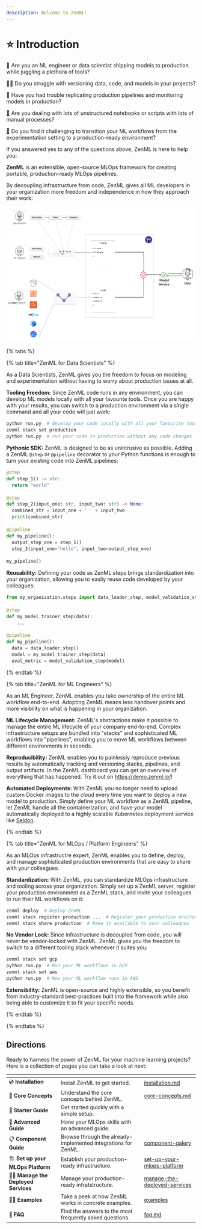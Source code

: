 ```yaml
---
description: Welcome to ZenML!
---
```


# ⭐ Introduction

🤹 Are you an ML engineer or data scientist shipping models to production while juggling a plethora of tools?

🤷‍♂️ Do you struggle with versioning data, code, and models in your projects?

👀 Have you had trouble replicating production pipelines and monitoring models in production?

[🙇](https://apps.timwhitlock.info/emoji/tables/unicode#emoji-modal) Are you dealing with lots of unstructured notebooks or scripts with lots of manual processes?

[🚧](https://apps.timwhitlock.info/emoji/tables/unicode#emoji-modal) Do you find it challenging to transition your ML workflows from the experimentation setting to a production-ready environment?

If you answered yes to any of the questions above, ZenML is here to help you:

**ZenML** is an extensible, open-source MLOps framework for creating portable, 
production-ready MLOps pipelines. 

By decoupling infrastructure from code, ZenML gives all ML developers in your 
organization more freedom and independence in how they approach their work:

![ZenML Overview](.gitbook/assets/intro_zenml_overview.png)

{% tabs %}

{% tab title="ZenML for Data Scientists" %}

As a Data Scientists, ZenML gives you the freedom to focus on modeling and
experimentation without having to worry about production issues at all.

**Tooling Freedom:** Since ZenML code runs in any environment, you can 
develop ML models locally with all your favourite tools. Once you are happy with 
your results, you can switch to a production environment via a single command 
and all your code will just work:

```bash
python run.py  # develop your code locally with all your favourite tools
zenml stack set production
python run.py  # run your code in production without any code changes
```

**Pythonic SDK:** ZenML is designed to be as unintrusive as possible. Adding 
a ZenML `@step` or `@pipeline` decorator to your Python functions is enough to 
turn your existing code into ZenML pipelines:

```python
@step
def step_1() -> str:
  return "world"

@step
def step_2(input_one: str, input_two: str) -> None:
  combined_str = input_one + ' ' + input_two
  print(combined_str)

@pipeline
def my_pipeline():
  output_step_one = step_1()
  step_2(input_one="hello", input_two=output_step_one)

my_pipeline()
```

**Reusability:** Defining your code as ZenML steps brings standardization 
into your organization, allowing you to easily reuse code developed by your 
colleagues:

```python
from my_organization.steps import data_loader_step, model_validation_step

@step
def my_model_trainer_step(data):
    ...

@pipeline
def my_pipeline():
  data = data_loader_step()
  model = my_model_trainer_step(data)
  eval_metric = model_validation_step(model)
```
{% endtab %}

{% tab title="ZenML for ML Engineers" %}

As an ML Engineer, ZenML enables you take ownership of the entire ML workflow
end-to-end. Adopting ZenML means less handover points and more visibility on
what is happening in your organization.

**ML Lifecycle Management:** ZenML's abstractions make it possible to manage the
entire ML lifecycle of your company end-to-end. Complex infrastructure setups 
are bundled into "stacks" and sophisticated ML workflows into "pipelines",
enabling you to move ML workflows between different environments in seconds.

**Reproducibility:** ZenML enables you to painlessly reproduce previous results
by automatically tracking and versioning stacks, pipelines, and output 
artifacts. In the ZenML dashboard you can get an overview of everything that has happened. Try it out on https://demo.zenml.io/!

**Automated Deployments:** With ZenML you no longer need to upload custom 
Docker images to the cloud every time you want to deploy a new model to 
production. Simply define your ML workflow as a ZenML pipeline, let ZenML 
handle all the containerization, and have your model automatically deployed to 
a highly scalable Kubernetes deployment service like 
[Seldon](./user-guide/component-galery/model-deployers/seldon.md).

{% endtab %}

{% tab title="ZenML for MLOps / Platform Engineers" %}

As an MLOps infrastructre expert, ZenML enables you to define, deploy, and 
manage sophisticated production environments that are easy to share with your 
colleagues.

**Standardization:** With ZenML, you can standardize MLOps infrastructure and 
tooling across your organization. Simply set up a ZenML server, register your 
production environment as a ZenML stack, and invite your colleagues to run 
their ML workflows on it:

```bash
zenml deploy  # Deploy ZenML
zenml stack register production ...  # Register your production environment
zenml stack share production  # Make it available to your colleagues
```

**No Vendor Lock:** Since infrastructure is decoupled from code, you will never 
be vendor-locked with ZenML. ZenML gives you the freedom to switch to a 
different tooling stack whenever it suites you:

```bash
zenml stack set gcp
python run.py  # Run your ML workflows in GCP
zenml stack set aws
python run.py  # Now your ML workflow runs in AWS
```

**Extensibility:** ZenML is open-source and highly extensible, so you benefit 
from industry-standard best-practices built into the framework while also being 
able to customize it to fit your specific needs.

{% endtab %}

{% endtabs %}

## Directions

Ready to harness the power of ZenML for your machine learning projects? Here is a collection of pages you can take a look at next:

<table data-view="cards"><thead><tr><th></th><th></th><th></th><th data-hidden data-card-target data-type="content-ref"></th></tr></thead><tbody><tr><td><span data-gb-custom-inline data-tag="emoji" data-code="1f4bf">💿</span> <strong>Installation</strong></td><td>Install ZenML to get started.</td><td></td><td><a href="getting-started/installation.md">installation.md</a></td></tr><tr><td><span data-gb-custom-inline data-tag="emoji" data-code="1f9f1">🧱</span> <strong>Core Concepts</strong></td><td>Understand the core concepts behind ZenML.</td><td></td><td><a href="getting-started/core-concepts.md">core-concepts.md</a></td></tr><tr><td><span data-gb-custom-inline data-tag="emoji" data-code="1f423">🐣</span> <strong>Starter Guide</strong></td><td>Get started quickly with a simple setup.</td><td></td><td></td></tr><tr><td><span data-gb-custom-inline data-tag="emoji" data-code="1f414">🐔</span> <strong>Advanced Guide</strong></td><td>Hone your MLOps skills with an advanced guide.</td><td></td><td></td></tr><tr><td><span data-gb-custom-inline data-tag="emoji" data-code="1f4cb">📋</span> <strong>Component Guide</strong></td><td>Browse through the already-implemented integrations for ZenML.</td><td></td><td><a href="user-guide/component-galery/">component-galery</a></td></tr><tr><td><span data-gb-custom-inline data-tag="emoji" data-code="1f3d7">🏗</span> <strong>Set up your MLOps Platform</strong></td><td>Establish your production-ready infrastructure.</td><td></td><td><a href="platform-guide/set-up-your-mlops-platform/">set-up-your-mlops-platform</a></td></tr><tr><td><span data-gb-custom-inline data-tag="emoji" data-code="1f9d1-1f692">🧑🚒</span> <strong>Manage the Deployed Services</strong></td><td>Manage your production-ready infratstructure.</td><td></td><td><a href="platform-guide/manage-the-deployed-services/">manage-the-deployed-services</a></td></tr><tr><td><span data-gb-custom-inline data-tag="emoji" data-code="1f9d1-1f3eb">🧑🏫</span> <strong>Examples</strong></td><td>Take a peek at how ZenML works in concrete examples.</td><td></td><td><a href="learning/examples/">examples</a></td></tr><tr><td><span data-gb-custom-inline data-tag="emoji" data-code="1f64b">🙋</span> <strong>FAQ</strong></td><td>Find the answers to the most frequently asked questions.</td><td></td><td><a href="learning/faq.md">faq.md</a></td></tr></tbody></table>
